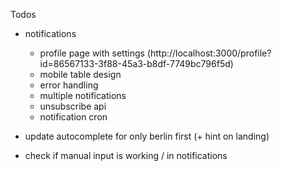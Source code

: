 Todos

- notifications
    - profile page with settings (http://localhost:3000/profile?id=86567133-3f88-45a3-b8df-7749bc796f5d)
    - mobile table design
    - error handling
    - multiple notifications
    - unsubscribe api
    - notification cron

- update autocomplete for only berlin first (+ hint on landing)
- check if manual input is working / in notifications